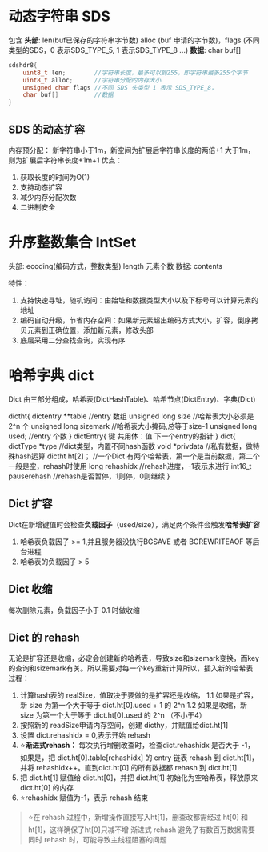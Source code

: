# 动态字符串 SDS 
包含 **头部**: len(buf已保存的字符串字节数) alloc (buf 申请的字节数)，flags (不同类型的SDS，0 表示SDS_TYPE_5, 1 表示SDS_TYPE_8 ...)
    **数据**: char buf[]
```cpp
sdshdr8{
    uint8_t len;        //字符串长度，最多可以到255，即字符串最多255个字节
    uint8_t alloc;      //字符串分配的内存大小
    unsigned char flags //不同 SDS 头类型 1 表示 SDS_TYPE_8，
    char buf[]          //数据
}
```

## SDS 的动态扩容
内存预分配：
新字符串小于1m，新空间为扩展后字符串长度的两倍+1
大于1m，则为扩展后字符串长度+1m+1
优点：
1. 获取长度的时间为O(1)
2. 支持动态扩容
3. 减少内存分配次数
4. 二进制安全


# 升序整数集合 IntSet
头部: ecoding(编码方式，整数类型) length 元素个数
数据: contents

特性：
1. 支持快速寻址，随机访问：由始址和数据类型大小以及下标号可以计算元素的地址
2. 编码自动升级，节省内存空间：如果新元素超出编码方式大小，扩容，倒序拷贝元素到正确位置，添加新元素，修改头部
3. 底层采用二分查找查询，实现有序

# 哈希字典 dict
Dict 由三部分组成，哈希表(DictHashTable)、哈希节点(DictEntry)、字典(Dict)

dictht{
    dictentry **table     //entry 数组
    unsigned long size     //哈希表大小必须是 2^n 个
    unsigned long sizemark  //哈希表大小掩码,总等于size-1
    unsigned long used;    //entry 个数
}
dictEntry{
    键
    共用体：值
    下一个entry的指针
}
dict{
    dictType *type //dict类型，内置不同hash函数
    void *privdata   //私有数据，做特殊hash运算
    dictht ht[2]；  //一个Dict 有两个哈希表，第一个是当前数据，第二个一般是空，rehash时使用
    long rehashidx   //rehash进度，-1表示未进行
    int16_t pauserehash  //rehash是否暂停，1则停，0则继续
}

## Dict 扩容
Dict在新增键值时会检查**负载因子**（used/size），满足两个条件会触发**哈希表扩容**
1. 哈希表负载因子 >= 1,并且服务器没执行BGSAVE 或者 BGREWRITEAOF 等后台进程
2. 哈希表的负载因子 > 5

## Dict 收缩
每次删除元素，负载因子小于 0.1 时做收缩

## Dict 的 rehash
无论是扩容还是收缩，必定会创建新的哈希表，导致size和sizemark变换，而key的查询和sizemark有关。所以需要对每一个key重新计算所以，插入新的哈希表
过程：
1. 计算hash表的 realSize，值取决于要做的是扩容还是收缩，
   1.1 如果是扩容，新 size 为第一个大于等于 dict.ht[0].used + 1 的 2^n
   1.2 如果是收缩，新 size 为第一个大于等于 dict.ht[0].used 的 2^n （不小于4）
2. 按照新的 readSize申请内存空间，创建 dicthy，并赋值给dict.ht[1]
3. 设置 dict.rehashidx = 0,表示开始 rehash
4. ⭐**渐进式rehash：** 每次执行增删改查时，检查dict.rehashidx 是否大于 -1，如果是，把 dict.ht[0].table[rehashidx] 的 entry 链表 rehash 到 dict.ht[1]，并将 rehashidx++。直到dict.ht[0] 的所有数据都 rehash 到 dict.ht[1]
5. 把 dict.ht[1] 赋值给 dict.ht[0]，并把 dict.ht[1] 初始化为空哈希表，释放原来 dict.ht[0] 的内存
6. ⭐rehashidx 赋值为-1，表示 rehash 结束


> ⭐在 rehash 过程中，新增操作直接写入ht[1]，删查改都需经过 ht[0] 和 ht[1]，这样确保了ht[0]只减不增
> 渐进式 rehash 避免了有数百万数据需要同时 rehash 时，可能导致主线程阻塞的问题 
